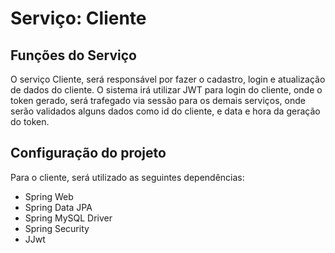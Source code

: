 # Serviço: Cliente

## Funções do Serviço
O serviço Cliente, será responsável por fazer o cadastro, login e atualização de dados do cliente.
O sistema irá utilizar JWT para login do cliente, onde o token gerado, será trafegado via sessão para os demais serviços, 
onde serão validados alguns dados como id do cliente, e data e hora da geração do token.

## Configuração do projeto
Para o cliente, será utilizado as seguintes dependências:
- Spring Web
- Spring Data JPA
- Spring MySQL Driver
- Spring Security
- JJwt
